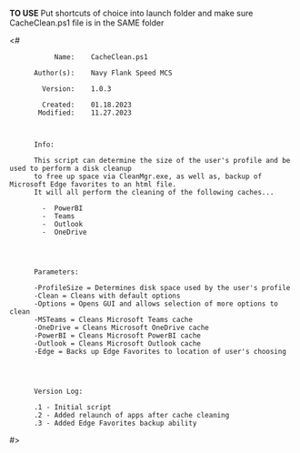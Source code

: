 **TO USE**
Put shortcuts of choice into launch folder and make sure CacheClean.ps1 file is in the SAME folder



<#


               Name:    CacheClean.ps1                                                               
                                                                                                   
          Author(s):    Navy Flank Speed MCS                                                                                                                                                 
                                                                                                       
            Version:    1.0.3                                                                        
                                                                                                  
            Created:    01.18.2023                                                                 
           Modified:    11.27.2023                                                                  
                                                                                                  
                                                                                                  
                                                                                                  
          Info:                                                                                   
                                                                                                  
          This script can determine the size of the user's profile and be used to perform a disk cleanup 
          to free up space via CleanMgr.exe, as well as, backup of Microsoft Edge favorites to an html file.
		  It will all perform the cleaning of the following caches...
		  
		    -  PowerBI
			-  Teams
			-  Outlook
			-  OneDrive

          

          
          Parameters:
    
          -ProfileSize = Determines disk space used by the user's profile
		  -Clean = Cleans with default options
		  -Options = Opens GUI and allows selection of more options to clean
		  -MSTeams = Cleans Microsoft Teams cache
		  -OneDrive = Cleans Microsoft OneDrive cache
		  -PowerBI = Cleans Microsoft PowerBI cache
		  -Outlook = Cleans Microsoft Outlook cache
		  -Edge = Backs up Edge Favorites to location of user's choosing
		  
		  
          

          Version Log:

          .1 - Initial script
		  .2 - Added relaunch of apps after cache cleaning
		  .3 - Added Edge Favorites backup ability
                        

#>
